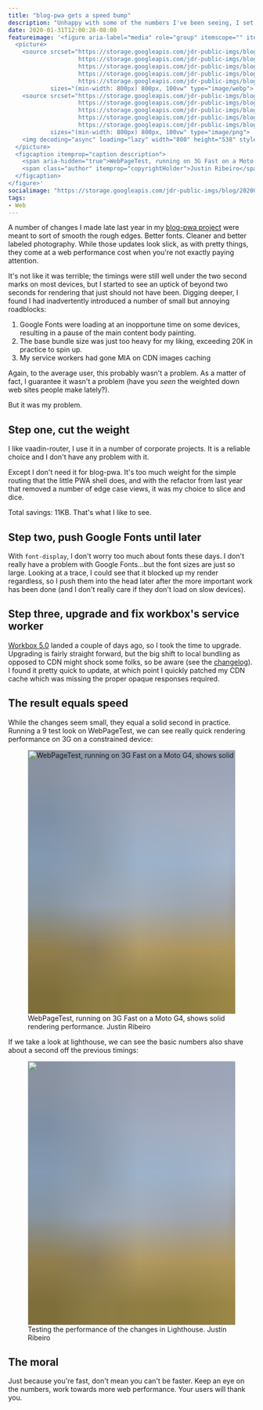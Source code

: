 ```yaml
---
title: "blog-pwa gets a speed bump"
description: "Unhappy with some of the numbers I've been seeing, I set forth to update blog-pwa to bring down the wire weight and increase the web performance."
date: 2020-01-31T12:00:28-08:00
featureimage: '<figure aria-label="media" role="group" itemscope="" itemprop="associatedMedia" itemtype="http://schema.org/ImageObject">
  <picture>
    <source srcset="https://storage.googleapis.com/jdr-public-imgs/blog/20200131-webpagetest-640.webp 640w,
                    https://storage.googleapis.com/jdr-public-imgs/blog/20200131-webpagetest-800.webp 800w,
                    https://storage.googleapis.com/jdr-public-imgs/blog/20200131-webpagetest-1024.webp 1024w,
                    https://storage.googleapis.com/jdr-public-imgs/blog/20200131-webpagetest-1280.webp 1280w,
                    https://storage.googleapis.com/jdr-public-imgs/blog/20200131-webpagetest-1600.webp 1600w"
            sizes="(min-width: 800px) 800px, 100vw" type="image/webp">
    <source srcset="https://storage.googleapis.com/jdr-public-imgs/blog/20200131-webpagetest-640.png 640w,
                    https://storage.googleapis.com/jdr-public-imgs/blog/20200131-webpagetest-800.png 800w,
                    https://storage.googleapis.com/jdr-public-imgs/blog/20200131-webpagetest-1024.png 1024w,
                    https://storage.googleapis.com/jdr-public-imgs/blog/20200131-webpagetest-1280.png 1280w,
                    https://storage.googleapis.com/jdr-public-imgs/blog/20200131-webpagetest-1600.png 1600w"
            sizes="(min-width: 800px) 800px, 100vw" type="image/png">
    <img decoding="async" loading="lazy" width="800" height="538" style="background-size: cover; background-image: url(''data:image/svg+xml;charset=utf-8,%3Csvg xmlns=\''http%3A//www.w3.org/2000/svg\'' xmlns%3Axlink=\''http%3A//www.w3.org/1999/xlink\'' viewBox=\''0 0 1280 853\''%3E%3Cfilter id=\''b\'' color-interpolation-filters=\''sRGB\''%3E%3CfeGaussianBlur stdDeviation=\''.5\''%3E%3C/feGaussianBlur%3E%3CfeComponentTransfer%3E%3CfeFuncA type=\''discrete\'' tableValues=\''1 1\''%3E%3C/feFuncA%3E%3C/feComponentTransfer%3E%3C/filter%3E%3Cimage filter=\''url(%23b)\'' x=\''0\'' y=\''0\'' height=\''100%25\'' width=\''100%25\'' xlink%3Ahref=\''data%3Aimage/png;base64,iVBORw0KGgoAAAANSUhEUgAAAAkAAAAGCAIAAACepSOSAAAACXBIWXMAAC4jAAAuIwF4pT92AAAAs0lEQVQI1wGoAFf/AImSoJSer5yjs52ktp2luJuluKOpuJefsoCNowB+kKaOm66grL+krsCnsMGrt8m1u8mzt8OVoLIAhJqzjZ2tnLLLnLHJp7fNmpyjqbPCqLrRjqO7AIeUn5ultaWtt56msaSnroZyY4mBgLq7wY6TmwCRfk2Pf1uzm2WulV+xmV6rmGyQfFm3nWSBcEIAfm46jX1FkH5Djn5AmodGo49MopBLlIRBfG8yj/dfjF5frTUAAAAASUVORK5CYII=\''%3E%3C/image%3E%3C/svg%3E'');" src="https://storage.googleapis.com/jdr-public-imgs/blog/20200131-webpagetest-800.png" alt="WebPageTest, running on 3G Fast on a Moto G4, shows solid rendering performance.">
  </picture>
  <figcaption itemprop="caption description">
    <span aria-hidden="true">WebPageTest, running on 3G Fast on a Moto G4, shows solid rendering performance.</span>
    <span class="author" itemprop="copyrightHolder">Justin Ribeiro</span>
  </figcaption>
</figure>'
socialimage: "https://storage.googleapis.com/jdr-public-imgs/blog/20200131-webpagetest-800.png"
tags:
- Web
---
```


A number of changes I made late last year in my [blog-pwa project](https://github.com/justinribeiro/blog-pwa) were meant to sort of smooth the rough edges. Better fonts. Cleaner and better labeled photography. While those updates look slick, as with pretty things, they come at a web performance cost when you're not exactly paying attention.

It's not like it was terrible; the timings were still well under the two second marks on most devices, but I started to see an uptick of beyond two seconds for rendering that just should not have been. Digging deeper, I found I had inadvertently introduced a number of small but annoying roadblocks:

1. Google Fonts were loading at an inopportune time on some devices, resulting in a pause of the main content body painting.
2. The base bundle size was just too heavy for my liking, exceeding 20K in practice to spin up.
3. My service workers had gone MIA on CDN images caching

Again, to the average user, this probably wasn't a problem. As a matter of fact, I guarantee it wasn't a problem (have you _seen_ the weighted down web sites people make lately?).

But it was my problem.

## Step one, cut the weight

I like vaadin-router, I use it in a number of corporate projects. It is a reliable choice and I don't have any problem with it.

Except I don't need it for blog-pwa. It's too much weight for the simple routing that the little PWA shell does, and with the refactor from last year that removed a number of edge case views, it was my choice to slice and dice.

Total savings: 11KB. That's what I like to see.

## Step two, push Google Fonts until later

With `font-display`, I don't worry too much about fonts these days. I don't really have a problem with Google Fonts...but the font sizes are just so large. Looking at a trace, I could see that it blocked up my render regardless, so I push them into the head later after the more important work has been done (and I don't really care if they don't load on slow devices).

## Step three, upgrade and fix workbox's service worker

[Workbox 5.0](https://github.com/GoogleChrome/workbox/releases/tag/v5.0.0) landed a couple of days ago, so I took the time to upgrade. Upgrading is fairly straight forward, but the big shift to local bundling as opposed to CDN might shock some folks, so be aware (see the [changelog](https://github.com/GoogleChrome/workbox/releases/tag/v5.0.0)). I found it pretty quick to update, at which point I quickly patched my CDN cache which was missing the proper opaque responses required.

## The result equals speed

While the changes seem small, they equal a solid second in practice. Running a 9 test look on WebPageTest, we can see really quick rendering performance on 3G on a constrained device:

<figure aria-label="media" role="group" itemscope="" itemprop="associatedMedia" itemtype="http://schema.org/ImageObject">
  <picture>
    <source srcset="https://storage.googleapis.com/jdr-public-imgs/blog/20200131-webpagetest-640.webp 640w,
                    https://storage.googleapis.com/jdr-public-imgs/blog/20200131-webpagetest-800.webp 800w,
                    https://storage.googleapis.com/jdr-public-imgs/blog/20200131-webpagetest-1024.webp 1024w,
                    https://storage.googleapis.com/jdr-public-imgs/blog/20200131-webpagetest-1280.webp 1280w,
                    https://storage.googleapis.com/jdr-public-imgs/blog/20200131-webpagetest-1600.webp 1600w"
            sizes="(min-width: 800px) 800px, 100vw" type="image/webp">
    <source srcset="https://storage.googleapis.com/jdr-public-imgs/blog/20200131-webpagetest-640.png 640w,
                    https://storage.googleapis.com/jdr-public-imgs/blog/20200131-webpagetest-800.png 800w,
                    https://storage.googleapis.com/jdr-public-imgs/blog/20200131-webpagetest-1024.png 1024w,
                    https://storage.googleapis.com/jdr-public-imgs/blog/20200131-webpagetest-1280.png 1280w,
                    https://storage.googleapis.com/jdr-public-imgs/blog/20200131-webpagetest-1600.png 1600w"
            sizes="(min-width: 800px) 800px, 100vw" type="image/png">
    <img decoding="async" loading="lazy" width="800" height="538" style="background-size: cover;
          background-image: url('data:image/svg+xml;charset=utf-8,%3Csvg xmlns=\'http%3A//www.w3.org/2000/svg\' xmlns%3Axlink=\'http%3A//www.w3.org/1999/xlink\' viewBox=\'0 0 1280 853\'%3E%3Cfilter id=\'b\' color-interpolation-filters=\'sRGB\'%3E%3CfeGaussianBlur stdDeviation=\'.5\'%3E%3C/feGaussianBlur%3E%3CfeComponentTransfer%3E%3CfeFuncA type=\'discrete\' tableValues=\'1 1\'%3E%3C/feFuncA%3E%3C/feComponentTransfer%3E%3C/filter%3E%3Cimage filter=\'url(%23b)\' x=\'0\' y=\'0\' height=\'100%25\' width=\'100%25\' xlink%3Ahref=\'data%3Aimage/png;base64,iVBORw0KGgoAAAANSUhEUgAAAAkAAAAGCAIAAACepSOSAAAACXBIWXMAAC4jAAAuIwF4pT92AAAAs0lEQVQI1wGoAFf/AImSoJSer5yjs52ktp2luJuluKOpuJefsoCNowB+kKaOm66grL+krsCnsMGrt8m1u8mzt8OVoLIAhJqzjZ2tnLLLnLHJp7fNmpyjqbPCqLrRjqO7AIeUn5ultaWtt56msaSnroZyY4mBgLq7wY6TmwCRfk2Pf1uzm2WulV+xmV6rmGyQfFm3nWSBcEIAfm46jX1FkH5Djn5AmodGo49MopBLlIRBfG8yj/dfjF5frTUAAAAASUVORK5CYII=\'%3E%3C/image%3E%3C/svg%3E');" src="https://storage.googleapis.com/jdr-public-imgs/blog/20200131-webpagetest-800.png" alt="WebPageTest, running on 3G Fast on a Moto G4, shows solid rendering performance.">
  </picture>
  <figcaption itemprop="caption description">
    <span aria-hidden="true">WebPageTest, running on 3G Fast on a Moto G4, shows solid rendering performance.</span>
    <span class="author" itemprop="copyrightHolder">Justin Ribeiro</span>
  </figcaption>
</figure>

If we take a look at lighthouse, we can see the basic numbers also shave about a second off the previous timings:

<figure aria-label="media" role="group" itemscope="" itemprop="associatedMedia" itemtype="http://schema.org/ImageObject">
  <picture>
    <source srcset="https://storage.googleapis.com/jdr-public-imgs/blog/20200131-lighthouse-640.webp 640w,
                    https://storage.googleapis.com/jdr-public-imgs/blog/20200131-lighthouse-800.webp 800w,
                    https://storage.googleapis.com/jdr-public-imgs/blog/20200131-lighthouse-1024.webp 1024w,
                    https://storage.googleapis.com/jdr-public-imgs/blog/20200131-lighthouse-1280.webp 1280w,
                    https://storage.googleapis.com/jdr-public-imgs/blog/20200131-lighthouse-1600.webp 1600w"
            sizes="(min-width: 800px) 800px, 100vw" type="image/webp">
    <source srcset="https://storage.googleapis.com/jdr-public-imgs/blog/20200131-lighthouse-640.png 640w,
                    https://storage.googleapis.com/jdr-public-imgs/blog/20200131-lighthouse-800.png 800w,
                    https://storage.googleapis.com/jdr-public-imgs/blog/20200131-lighthouse-1024.png 1024w,
                    https://storage.googleapis.com/jdr-public-imgs/blog/20200131-lighthouse-1280.png 1280w,
                    https://storage.googleapis.com/jdr-public-imgs/blog/20200131-lighthouse-1600.png 1600w"
            sizes="(min-width: 800px) 800px, 100vw" type="image/png">
    <img decoding="async" loading="lazy" width="800" height="538" style="background-size: cover;
          background-image: url('data:image/svg+xml;charset=utf-8,%3Csvg xmlns=\'http%3A//www.w3.org/2000/svg\' xmlns%3Axlink=\'http%3A//www.w3.org/1999/xlink\' viewBox=\'0 0 1280 853\'%3E%3Cfilter id=\'b\' color-interpolation-filters=\'sRGB\'%3E%3CfeGaussianBlur stdDeviation=\'.5\'%3E%3C/feGaussianBlur%3E%3CfeComponentTransfer%3E%3CfeFuncA type=\'discrete\' tableValues=\'1 1\'%3E%3C/feFuncA%3E%3C/feComponentTransfer%3E%3C/filter%3E%3Cimage filter=\'url(%23b)\' x=\'0\' y=\'0\' height=\'100%25\' width=\'100%25\' xlink%3Ahref=\'data%3Aimage/png;base64,iVBORw0KGgoAAAANSUhEUgAAAAkAAAAGCAIAAACepSOSAAAACXBIWXMAAC4jAAAuIwF4pT92AAAAs0lEQVQI1wGoAFf/AImSoJSer5yjs52ktp2luJuluKOpuJefsoCNowB+kKaOm66grL+krsCnsMGrt8m1u8mzt8OVoLIAhJqzjZ2tnLLLnLHJp7fNmpyjqbPCqLrRjqO7AIeUn5ultaWtt56msaSnroZyY4mBgLq7wY6TmwCRfk2Pf1uzm2WulV+xmV6rmGyQfFm3nWSBcEIAfm46jX1FkH5Djn5AmodGo49MopBLlIRBfG8yj/dfjF5frTUAAAAASUVORK5CYII=\'%3E%3C/image%3E%3C/svg%3E');" src="https://storage.googleapis.com/jdr-public-imgs/blog/20200131-lighthouse-800.png" alt="">
  </picture>
  <figcaption itemprop="caption description">
    <span aria-hidden="true">Testing the performance of the changes in Lighthouse.</span>
    <span class="author" itemprop="copyrightHolder">Justin Ribeiro</span>
  </figcaption>
</figure>

## The moral

Just because you're fast, don't mean you can't be faster. Keep an eye on the numbers, work towards more web performance. Your users will thank you.
